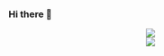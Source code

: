 ### Hi there 👋

<!--
**Hellathor/Hellathor** is a ✨ _special_ ✨ repository because its `README.md` (this file) appears on your GitHub profile.

Here are some ideas to get you started:

- 🔭 I’m currently working on ...
- 🌱 I’m currently learning ...
- 👯 I’m looking to collaborate on ...
- 🤔 I’m looking for help with ...
- 💬 Ask me about ...
- 📫 How to reach me: ...
- 😄 Pronouns: ...
- ⚡ Fun fact: ...
-->

<div align="center">
	<img  src="https://github-profile-trophy.vercel.app/?username=sun0225SUN" />
</div>

<div align="center">
	<img  src="https://github-readme-streak-stats.herokuapp.com/?user=Hellathor"/>
</div>
